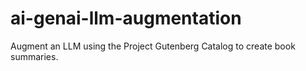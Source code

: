 # ai-genai-llm-augmentation
Augment an LLM using the Project Gutenberg Catalog to create book summaries.
